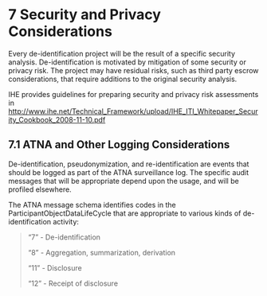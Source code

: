 # 7 Security and Privacy Considerations

Every de-identification project will be the result of a specific
security analysis. De-identification is motivated by mitigation of some
security or privacy risk. The project may have residual risks, such as
third party escrow considerations, that require additions to the
original security analysis.

IHE provides guidelines for preparing security and privacy risk
assessments in <http://www.ihe.net/Technical_Framework/upload/IHE_ITI_Whitepaper_Security_Cookbook_2008-11-10.pdf>

## 7.1 ATNA and Other Logging Considerations

De-identification, pseudonymization, and re-identification are events that should be logged as part of the ATNA surveillance log. The specific audit messages that will be appropriate depend upon the usage, and will be profiled elsewhere.

The ATNA message schema identifies codes in the ParticipantObjectDataLifeCycle that are appropriate to various kinds of de-identification activity:

> “7” - De-identification
>
> “8” - Aggregation, summarization, derivation
>
> “11” - Disclosure
>
> “12” - Receipt of disclosure

